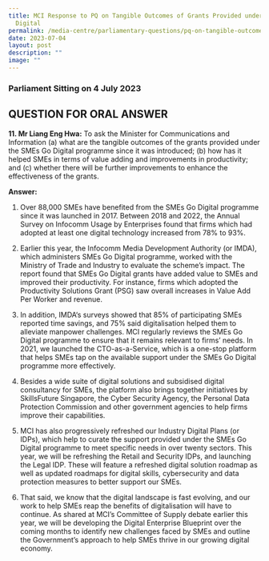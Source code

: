 ```yaml
---
title: MCI Response to PQ on Tangible Outcomes of Grants Provided under SMEs Go
  Digital
permalink: /media-centre/parliamentary-questions/pq-on-tangible-outcomes-of-grants-smes-go-digital/
date: 2023-07-04
layout: post
description: ""
image: ""
---
```

### Parliament Sitting on 4 July 2023

QUESTION FOR ORAL ANSWER
------------------------

**11\. Mr Liang Eng Hwa:** To ask the Minister for Communications and Information (a) what are the tangible outcomes of the grants provided under the SMEs Go Digital programme since it was introduced; (b) how has it helped SMEs in terms of value adding and improvements in productivity; and (c) whether there will be further improvements to enhance the effectiveness of the grants.  
  
**Answer:**

1. Over 88,000 SMEs have benefited from the SMEs Go Digital programme since it was launched in 2017. Between 2018 and 2022, the Annual Survey on Infocomm Usage by Enterprises found that firms which had adopted at least one digital technology increased from 78% to 93%.   
  
2. Earlier this year, the Infocomm Media Development Authority (or IMDA), which administers SMEs Go Digital programme, worked with the Ministry of Trade and Industry to evaluate the scheme’s impact. The report found that SMEs Go Digital grants have added value to SMEs and improved their productivity. For instance, firms which adopted the Productivity Solutions Grant (PSG) saw overall increases in Value Add Per Worker and revenue.   
  
3. In addition, IMDA‘s surveys showed that 85% of participating SMEs reported time savings, and 75% said digitalisation helped them to alleviate manpower challenges. MCI regularly reviews the SMEs Go Digital programme to ensure that it remains relevant to firms’ needs. In 2021, we launched the CTO-as-a-Service, which is a one-stop platform that helps SMEs tap on the available support under the SMEs Go Digital programme more effectively.   
  
4. Besides a wide suite of digital solutions and subsidised digital consultancy for SMEs, the platform also brings together initiatives by SkillsFuture Singapore, the Cyber Security Agency, the Personal Data Protection Commission and other government agencies to help firms improve their capabilities.   
  
5. MCI has also progressively refreshed our Industry Digital Plans (or IDPs), which help to curate the support provided under the SMEs Go Digital programme to meet specific needs in over twenty sectors. This year, we will be refreshing the Retail and Security IDPs, and launching the Legal IDP. These will feature a refreshed digital solution roadmap as well as updated roadmaps for digital skills, cybersecurity and data protection measures to better support our SMEs.  
  
6. That said, we know that the digital landscape is fast evolving, and our work to help SMEs reap the benefits of digitalisation will have to continue. As shared at MCI’s Committee of Supply debate earlier this year, we will be developing the Digital Enterprise Blueprint over the coming months to identify new challenges faced by SMEs and outline the Government’s approach to help SMEs thrive in our growing digital economy.